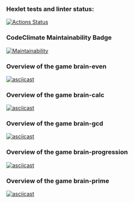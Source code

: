 ### Hexlet tests and linter status:
[![Actions Status](https://github.com/kuzmich-eugene/frontend-project-44/workflows/hexlet-check/badge.svg)](https://github.com/kuzmich-eugene/frontend-project-44/actions)

### CodeClimate Maintainability Badge
[![Maintainability](https://api.codeclimate.com/v1/badges/9f2201ef64fb397767c7/maintainability)](https://codeclimate.com/github/kuzmich-eugene/frontend-project-44/maintainability)

### Overview of the game brain-even
[![asciicast](https://asciinema.org/a/582238.svg)](https://asciinema.org/a/582238)

### Overview of the game brain-calc
[![asciicast](https://asciinema.org/a/582193.svg)](https://asciinema.org/a/582193)

### Overview of the game brain-gcd
[![asciicast](https://asciinema.org/a/582426.svg)](https://asciinema.org/a/582426)

### Overview of the game brain-progression
[![asciicast](https://asciinema.org/a/582434.svg)](https://asciinema.org/a/582434)

### Overview of the game brain-prime
[![asciicast](https://asciinema.org/a/582449.svg)](https://asciinema.org/a/582449)
